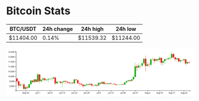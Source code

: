 # Bitcoin Stats

BTC/USDT|24h change|24h high|24h low|
|---|---|---|---|
|$11404.00|0.14%|$11539.32|$11244.00|

<img src="./chart.svg">
